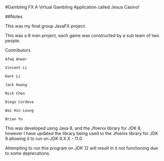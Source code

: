 #Gambling FX
A Virtual Gambling Application called Jesus Casino!

##Notes

This was my final group JavaFX project.

This was a 8 man project, each game was constructed by a sub team of two people.

Contributors
```
Afaq Anwar

Vincent Li

Kent Li

Jack Huang

Nick Chen

Diego Cordova

Wai Hin Leung

Brian Yu
```

This was developed using Java 8, and the Jfoenix library for JDK 8, however I have updated the library being used 
to the Jfoenix library for JDK 9 allowing it to run on JDK 9.X.X - 11.0

Attempting to run this program on JDK 12 will result in it not functioning due to some deprecations.